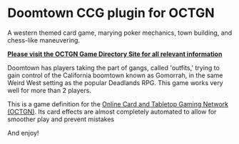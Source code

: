 Doomtown CCG plugin for OCTGN
=============================

A western themed card game, marying poker mechanics, town building, and chess-like maneuvering.

**[Please visit the OCTGN Game Directory Site for all relevant information](http://octgn.gamersjudgement.com/wordpress/doomtown/)**

Doomtown has players taking the part of gangs, called 'outfits,' trying to gain control of the California boomtown known as Gomorrah, in the same Weird West setting as the popular Deadlands RPG. This game works very well for more than 2 players.

This is a game definition for the [Online Card and Tabletop Gaming Network (OCTGN)](http://octgn.net). Its card effects are almost completely automated to allow for smoother play and prevent mistakes

And enjoy!
